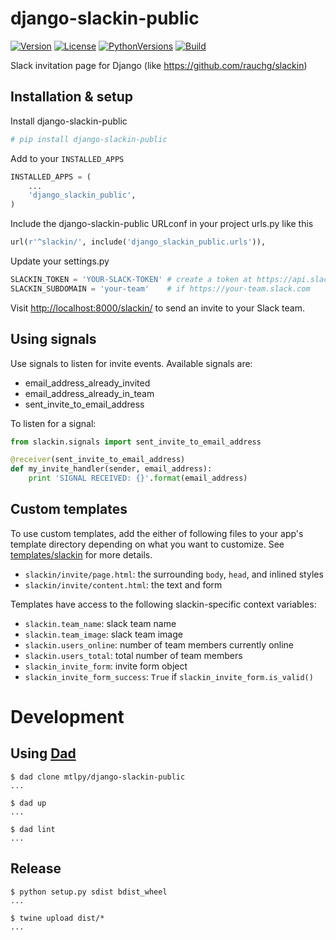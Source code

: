 # django-slackin-public

[![Version](https://img.shields.io/pypi/v/django-slackin-public.svg)](https://pypi.python.org/pypi/django-slackin-public)
[![License](https://img.shields.io/pypi/l/django-slackin-public.svg)](https://pypi.python.org/pypi/django-slackin-public)
[![PythonVersions](https://img.shields.io/pypi/pyversions/django-slackin-public.svg)](https://pypi.python.org/pypi/django-slackin-public)
[![Build](https://travis-ci.org/mtlpy/django-slackin-public.svg?branch=multi-python-ci-travis)](https://travis-ci.org/mtlpy/django-slackin-public)

Slack invitation page for Django (like https://github.com/rauchg/slackin)


## Installation & setup

Install django-slackin-public

```bash
# pip install django-slackin-public
```

Add to your `INSTALLED_APPS`

```python
INSTALLED_APPS = (
    ...
    'django_slackin_public',
)
```

Include the django-slackin-public URLconf in your project urls.py like this

```python
url(r'^slackin/', include('django_slackin_public.urls')),
```

Update your settings.py

```python
SLACKIN_TOKEN = 'YOUR-SLACK-TOKEN' # create a token at https://api.slack.com/web
SLACKIN_SUBDOMAIN = 'your-team'    # if https://your-team.slack.com
```

Visit [http://localhost:8000/slackin/](http://localhost:8000/slackin/) to send an invite to your Slack team.


## Using signals

Use signals to listen for invite events. Available signals are:
- email_address_already_invited
- email_address_already_in_team
- sent_invite_to_email_address

To listen for a signal:

```python
from slackin.signals import sent_invite_to_email_address

@receiver(sent_invite_to_email_address)
def my_invite_handler(sender, email_address):
    print 'SIGNAL RECEIVED: {}'.format(email_address)
```

## Custom templates

To use custom templates, add the either of following files to your app's template directory
depending on what you want to customize.
See [templates/slackin](https://github.com/mtlpy/django-slackin-public/tree/master/django_slackin_public/templates/slackin)
for more details.

- `slackin/invite/page.html`: the surrounding `body`, `head`, and inlined styles
- `slackin/invite/content.html`: the text and form

Templates have access to the following slackin-specific context variables:
- `slackin.team_name`: slack team name
- `slackin.team_image`: slack team image
- `slackin.users_online`: number of team members currently online
- `slackin.users_total`: total number of team members
- `slackin_invite_form`: invite form object
- `slackin_invite_form_success`: `True` if `slackin_invite_form.is_valid()`

# Development

## Using [Dad](https://github.com/pior/dad)

```shell
$ dad clone mtlpy/django-slackin-public
...

$ dad up
...

$ dad lint
...
```

## Release

```shell
$ python setup.py sdist bdist_wheel
...

$ twine upload dist/*
...
